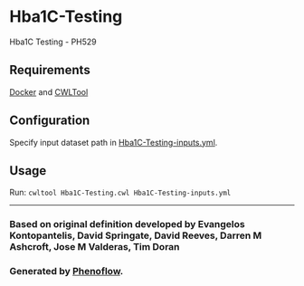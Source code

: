 # Hba1C-Testing

Hba1C Testing - PH529

## Requirements

[Docker](https://docs.docker.com/install/) and [CWLTool](https://github.com/common-workflow-language/cwltool#install)

## Configuration

Specify input dataset path in [Hba1C-Testing-inputs.yml](Hba1C-Testing-inputs.yml).

## Usage

Run: `cwltool Hba1C-Testing.cwl Hba1C-Testing-inputs.yml`

***

### Based on original definition developed by Evangelos Kontopantelis, David Springate, David Reeves, Darren M Ashcroft, Jose M Valderas, Tim Doran
### Generated by [Phenoflow](https://kclhi.org/phenoflow).
